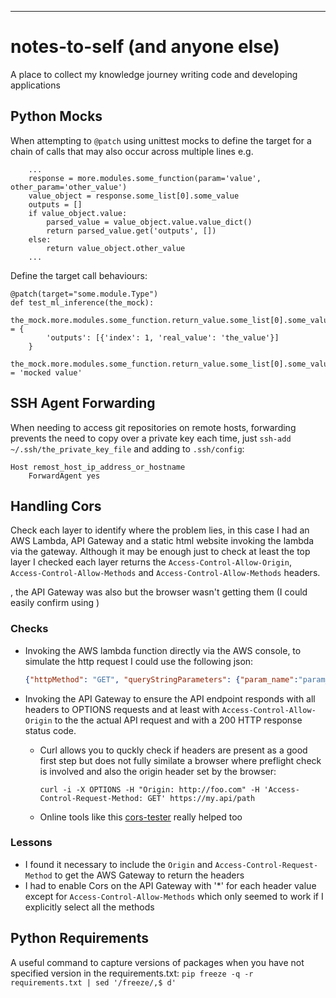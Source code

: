 ---
# notes-to-self (and anyone else)

A place to collect my knowledge journey writing code and developing applications

## Python Mocks
When attempting to `@patch` using unittest mocks to define the target for a chain of calls that may also occur across multiple lines e.g.
```
    ...
    response = more.modules.some_function(param='value', other_param='other_value')
    value_object = response.some_list[0].some_value
    outputs = []
    if value_object.value:
        parsed_value = value_object.value.value_dict()
        return parsed_value.get('outputs', [])
    else:
        return value_object.other_value
    ...
```
Define the target call behaviours:
```
@patch(target="some.module.Type")
def test_ml_inference(the_mock):
    the_mock.more.modules.some_function.return_value.some_list[0].some_value.value.value_dict.return_value = {
        'outputs': [{'index': 1, 'real_value': 'the_value'}]
    }
    the_mock.more.modules.some_function.return_value.some_list[0].some_value.other_value = 'mocked value'
```

## SSH Agent Forwarding
When needing to access git repositories on remote hosts, forwarding prevents the need to copy over a private key each time, just `ssh-add ~/.ssh/the_private_key_file` and adding to `.ssh/config`:
```
Host remost_host_ip_address_or_hostname
    ForwardAgent yes
```

## Handling Cors
Check each layer to identify where the problem lies, in this case I had an AWS Lambda, API Gateway and a static html website invoking the lambda via the gateway. Although it may be enough just to check at least the top layer I checked each layer returns the `Access-Control-Allow-Origin`, `Access-Control-Allow-Methods` and `Access-Control-Allow-Methods` headers.

, the API Gateway was also but the browser wasn't getting them (I could easily confirm using )
### Checks
- Invoking the AWS lambda function directly via the AWS console, to simulate the http request I could use the following json:
  ```json
  {"httpMethod": "GET", "queryStringParameters": {"param_name":"param_value"}}
  ```
- Invoking the API Gateway to ensure the API endpoint responds with all headers to OPTIONS requests and at least with `Access-Control-Allow-Origin` to the the actual API request and with a 200 HTTP response status code.

    - Curl allows you to quckly check if headers are present as a good first step but does not fully similate a browser where preflight check is involved and also the origin header set by the browser:

       `curl -i -X OPTIONS -H "Origin: http://foo.com" -H 'Access-Control-Request-Method: GET' https://my.api/path`
    - Online tools like this [cors-tester](https://cors-error.dev/cors-tester/) really helped too
### Lessons
- I found it necessary to include the `Origin` and `Access-Control-Request-Method` to get the AWS Gateway to return the headers
- I had to enable Cors on the API Gateway with '*' for each header value except for `Access-Control-Allow-Methods` which only seemed to work if I explicitly select all the methods

## Python Requirements
A useful command to capture versions of packages when you have not specified version in the requirements.txt:
`pip freeze -q -r requirements.txt | sed '/freeze/,$ d'`
